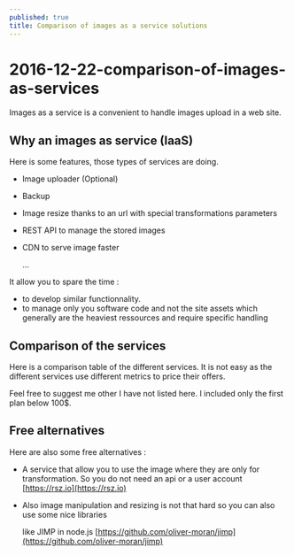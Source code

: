 ```yaml
---
published: true
title: Comparison of images as a service solutions
---
```


# 2016-12-22-comparison-of-images-as-services

Images as a service is a convenient to handle images upload in a web site.

## Why an images as service \(IaaS\)

Here is some features, those types of services are doing.

* Image uploader \(Optional\)
* Backup
* Image resize thanks to an url with special transformations parameters
* REST API to manage the stored images
* CDN to serve image faster

  ...

It allow you to spare the time :

* to develop similar functionnality.
* to manage only you software code and not the site assets which generally are the heaviest ressources and require specific handling

## Comparison of the services

Here is a comparison table of the different services. It is not easy as the different services use different metrics to price their offers.

Feel free to suggest me other I have not listed here. I included only the first plan below 100$.

## Free alternatives

Here are also some free alternatives :

* A service that allow you to use the image where they are only for transformation. So you do not need an api or a user account [https://rsz.io](https://rsz.io)
* Also image manipulation and resizing is not that hard so you can also use some nice libraries

  like JIMP in node.js [https://github.com/oliver-moran/jimp](https://github.com/oliver-moran/jimp)

